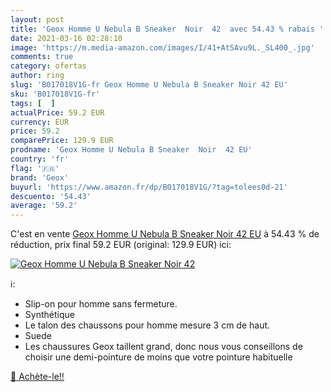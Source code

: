 ```yaml
---
layout: post
title: 'Geox Homme U Nebula B Sneaker  Noir  42  avec 54.43 % rabais '
date: 2021-03-16 02:28:10
image: 'https://m.media-amazon.com/images/I/41+AtSAvu9L._SL400_.jpg'
comments: true
category: ofertas
author: ring
slug: 'B017018V1G-fr Geox Homme U Nebula B Sneaker Noir 42 EU'
sku: 'B017018V1G-fr'
tags: [  ]
actualPrice: 59.2 EUR
currency: EUR
price: 59.2
comparePrice: 129.9 EUR
prodname: 'Geox Homme U Nebula B Sneaker  Noir  42 EU'
country: 'fr'
flag: '🇫🇷'
brand: 'Geox'
buyurl: 'https://www.amazon.fr/dp/B017018V1G/?tag=tolees0d-21'
descuento: '54.43'
average: '59.2'
---
```


C'est en vente [Geox Homme U Nebula B Sneaker  Noir  42 EU](https://www.amazon.fr/dp/B017018V1G/?tag=tolees0d-21)  à  54.43 % de réduction, prix final  59.2 EUR (original: 129.9 EUR) ici:

[![Geox Homme U Nebula B Sneaker  Noir  42 ](https://m.media-amazon.com/images/I/41+AtSAvu9L._SL400_.jpg)](https://www.amazon.fr/dp/B017018V1G/?tag=tolees0d-21)

ℹ️:

- Slip-on pour homme sans fermeture.
- Synthétique
- Le talon des chaussons pour homme mesure 3 cm de haut.
- Suede
- Les chaussures Geox taillent grand, donc nous vous conseillons de choisir une demi-pointure de moins que votre pointure habituelle

[🛒 Achète-le!!](https://www.amazon.fr/dp/B017018V1G/?tag=tolees0d-21)
